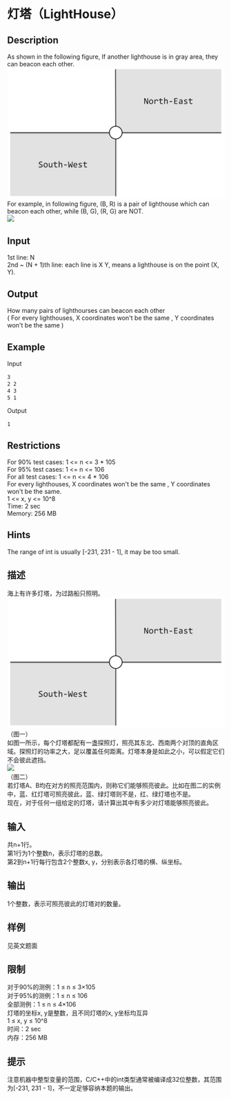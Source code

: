 # 灯塔（LightHouse）  

## Description
As shown in the following figure, If another lighthouse is in gray area, they can beacon each other.  
![](/tsinghua-ds/problems/img/lighthouse-0.png)  
For example, in following figure, (B, R) is a pair of lighthouse which can beacon each other, while (B, G), (R, G) are NOT.  
![](/tsinghua-ds/problems/img/lighthouse-1.png.png)   

## Input
1st line: N   
2nd ~ (N + 1)th line: each line is X Y, means a lighthouse is on the point (X, Y).   

## Output
How many pairs of lighthourses can beacon each other   
( For every lighthouses, X coordinates won't be the same , Y coordinates won't be the same )   

## Example
Input
```
3
2 2
4 3
5 1
```
Output
```
1
```
  
## Restrictions
For 90% test cases: 1 <= n <= 3 * 105  
For 95% test cases: 1 <= n <= 106  
For all test cases: 1 <= n <= 4 * 106  
For every lighthouses, X coordinates won't be the same , Y coordinates won't be the same.   
1 <= x, y <= 10^8   
Time: 2 sec  
Memory: 256 MB   
   
## Hints
The range of int is usually [-231, 231 - 1], it may be too small.  

## 描述
海上有许多灯塔，为过路船只照明。  
![](/tsinghua-ds/problems/img/lighthouse-0.png)  
（图一）   
如图一所示，每个灯塔都配有一盏探照灯，照亮其东北、西南两个对顶的直角区域。探照灯的功率之大，足以覆盖任何距离。灯塔本身是如此之小，可以假定它们不会彼此遮挡。   
![](/tsinghua-ds/problems/img/lighthouse-1.png.png)     
（图二）  
若灯塔A、B均在对方的照亮范围内，则称它们能够照亮彼此。比如在图二的实例中，蓝、红灯塔可照亮彼此，蓝、绿灯塔则不是，红、绿灯塔也不是。  
现在，对于任何一组给定的灯塔，请计算出其中有多少对灯塔能够照亮彼此。   
   
## 输入
共n+1行。  
第1行为1个整数n，表示灯塔的总数。  
第2到n+1行每行包含2个整数x, y，分别表示各灯塔的横、纵坐标。   

## 输出
1个整数，表示可照亮彼此的灯塔对的数量。   

## 样例
见英文题面

## 限制
对于90%的测例：1 ≤ n ≤ 3×105  
对于95%的测例：1 ≤ n ≤ 106   
全部测例：1 ≤ n ≤ 4×106   
灯塔的坐标x, y是整数，且不同灯塔的x, y坐标均互异   
1 ≤ x, y ≤ 10^8   
时间：2 sec   
内存：256 MB   

## 提示
注意机器中整型变量的范围，C/C++中的int类型通常被编译成32位整数，其范围为[-231, 231 - 1]，不一定足够容纳本题的输出。  
   
